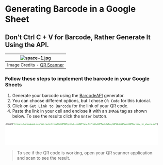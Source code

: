# Generating Barcode in a Google Sheet

## Don’t Ctrl C + V for Barcode, Rather Generate It Using the API.

| ![space-1.jpg](https://image.winudf.com/v2/image1/YmFyY29kZWdlbmVyYXRvci5iYXJjb2RlY3JlYXRvci5iYXJjb2RlbWFrZXIuYmFyY29kZXNjYW5uZXJfc2NyZWVuXzBfMTYxMjMyNjY0NV8wNzc/screen-0.webp?fakeurl=1&type=.webp) | 
|:--:| 
| Image Credits - [QR Scanner](https://apkpure.com/developer/QR%20Scanner%20%26%20QR%20Code%20Generator%20%26%20Radio%20%26%20Notes)|


### Follow these steps to implement the barcode in your Google Sheets

1. Generate your barcode using the [BarcodeAPI](https://barcodeapi.org/index.html#auto) generator.
2. You can choose different options, but I chose `QR Code` for this tutorial.
3. Click on `Get Link to Barcode` for the link of your QR code.
4. Paste the link in your cell and enclose it with an `IMAGE` tag as shown below. To see the results click the `Enter` button.

![Img](https://github.com/Tanu-N-Prabhu/TechIsEasy/blob/main/Img/barcode_link.PNG)

> To see if the QR code is working, open your QR scanner application and scan to see the result.
